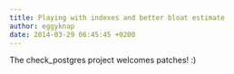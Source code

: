 ```yaml
---
title: Playing with indexes and better bloat estimate
author: eggyknap
date: 2014-03-29 06:45:45 +0200
---
```

The check_postgres project welcomes patches! :)
